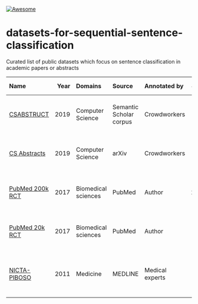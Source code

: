 [![Awesome](https://awesome.re/badge.svg)](https://awesome.re)

# datasets-for-sequential-sentence-classification

Curated list of public datasets which focus on sentence classification in academic papers or abstracts

| Name | Year | Domains  | Source| Annotated by |   #Papers  |  Text Type  |  Classes  |
|:---|---:|:---|:---|:---|---:|:---|:---|
|  [CSABSTRUCT](https://github.com/allenai/sequential_sentence_classification)  | 2019 | Computer Science | Semantic Scholar corpus   |  Crowdworkers  |  2,189  | abstracts | BACKGROUND, OBJECTIVE, METHOD, RESULT, OTHER |
| [CS Abstracts](https://github.com/sergiog95/csabstracts) | 2019 | Computer Science | arXiv | Crowdworkers | 654 | abstracts | BACKGROUND, OBJECTIVE, METHODS, RESULTS, CONCLUSIONS |
|  [PubMed 200k RCT](https://github.com/Franck-Dernoncourt/pubmed-rct)  | 2017 | Biomedical sciences |  PubMed  |  Author  | 200,000   | abstracts | BACKGROUND, OBJECTIVE, METHOD, RESULT, CONCLUSION |
|  [PubMed 20k RCT](https://github.com/Franck-Dernoncourt/pubmed-rct)  | 2017 | Biomedical sciences |  PubMed  |  Author  |    20,000   | abstracts | BACKGROUND, OBJECTIVE, METHOD, RESULT, CONCLUSION |
| [NICTA-PIBOSO](https://github.com/jind11/NICTA-PIBOSO-Dataset) | 2011 | Medicine | MEDLINE | Medical experts | 1,000 | abstracts | BACKGROUND, POPULATION, INTERVENTION, OUTCOME, STUDY DESIGN, OTHER |
